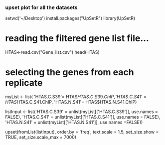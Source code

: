 ### upset plot for all the datasets

  setwd('~/Desktop')
  install.packages("UpSetR")
  library(UpSetR)

  # reading the filtered gene list file…
  HTAS<-read.csv("Gene_list.csv")
  head(HTAS)

  # selecting the genes from each replicate
  myList <- list(
    'HTAS.C.S39'= HTAS$HTAS.C.S39.ChIP,
    'HTAS.C.S41'= HTAS$HTAS.C.S41.ChIP,
    'HTAS.N.S41'= HTAS$HTAS.N.S41.ChIP)


  listInput <- list('HTAS.C.S39' = unlist(myList[['HTAS.C.S39']], use.names = FALSE),
                    'HTAS.C.S41' = unlist(myList[['HTAS.C.S41']], use.names = FALSE),
                    'HTAS.N.S41' = unlist(myList[['HTAS.N.S41']], use.names =FALSE))

  upset(fromList(listInput),
        order.by = 'freq',
        text.scale = 1.5,
        set_size.show = TRUE,
        set_size.scale_max = 7000)
        
        
